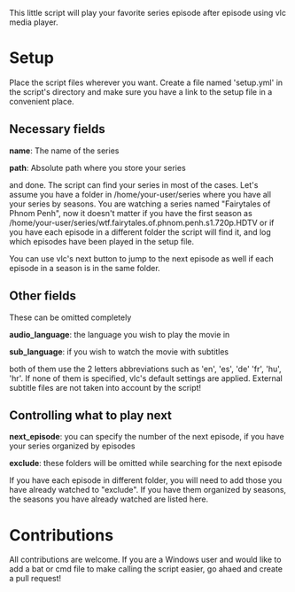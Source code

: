 This little script will play your favorite series episode after episode using vlc media player.

# Setup

Place the script files wherever you want. Create a file named 'setup.yml' in the script's directory and make sure you have a link to the setup file in a convenient place. 

## Necessary fields

**name**: The name of the series

**path**: Absolute path where you store your series

and done. The script can find your series in most of the cases. Let's assume you have a folder in /home/your-user/series
where you have all your series by seasons. You are watching a series named "Fairytales of Phnom Penh", now it doesn't matter
if you have the first season as /home/your-user/series/wtf.fairytales.of.phnom.penh.s1.720p.HDTV or if you have each episode in a 
different folder the script will find it, and log which episodes have been played in the setup file.

You can use vlc's next button to jump to the next episode as well if each episode in a season is in the same folder.

## Other  fields

These can be omitted completely

**audio_language**: the language you wish to play the movie in

**sub_language**: if you wish to watch the movie with subtitles

both of them use the 2 letters abbreviations such as 'en', 'es', 'de' 'fr', 'hu', 'hr'. If none of them is specified, vlc's
default settings are applied. External subtitle files are not taken into account by the script!

## Controlling what to play next

**next_episode**: you can specify the number of the next episode, if you have your series organized by episodes

**exclude**: these folders will be omitted while searching for the next episode

If you have each episode in different folder, you will need to add those you have already watched to "exclude". If you have them organized by seasons, the seasons you have already watched are listed here.

# Contributions

All contributions are welcome. If you are a Windows user and would like to add a bat or cmd file to make calling the script
easier, go ahaed and create a pull request!
